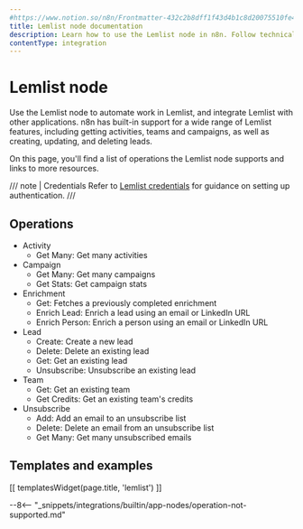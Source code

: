 ```yaml
---
#https://www.notion.so/n8n/Frontmatter-432c2b8dff1f43d4b1c8d20075510fe4
title: Lemlist node documentation
description: Learn how to use the Lemlist node in n8n. Follow technical documentation to integrate Lemlist node into your workflows.
contentType: integration
---
```


# Lemlist node

Use the Lemlist node to automate work in Lemlist, and integrate Lemlist with other applications. n8n has built-in support for a wide range of Lemlist features, including getting activities, teams and campaigns, as well as creating, updating, and deleting leads. 

On this page, you'll find a list of operations the Lemlist node supports and links to more resources.

/// note | Credentials
Refer to [Lemlist credentials](/integrations/builtin/credentials/lemlist/) for guidance on setting up authentication. 
///

## Operations

* Activity
    * Get Many: Get many activities
* Campaign
    * Get Many: Get many campaigns
    * Get Stats: Get campaign stats
* Enrichment
	* Get: Fetches a previously completed enrichment
	* Enrich Lead: Enrich a lead using an email or LinkedIn URL
	* Enrich Person: Enrich a person using an email or LinkedIn URL
* Lead
    * Create: Create a new lead
    * Delete: Delete an existing lead
    * Get: Get an existing lead
    * Unsubscribe: Unsubscribe an existing lead
* Team
    * Get: Get an existing team
	* Get Credits: Get an existing team's credits
* Unsubscribe
    * Add: Add an email to an unsubscribe list
    * Delete: Delete an email from an unsubscribe list
    * Get Many: Get many unsubscribed emails

## Templates and examples

<!-- see https://www.notion.so/n8n/Pull-in-templates-for-the-integrations-pages-37c716837b804d30a33b47475f6e3780 -->
[[ templatesWidget(page.title, 'lemlist') ]]

--8<-- "_snippets/integrations/builtin/app-nodes/operation-not-supported.md"
